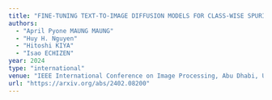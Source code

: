 ```yaml
---
title: "FINE-TUNING TEXT-TO-IMAGE DIFFUSION MODELS FOR CLASS-WISE SPURIOUS FEATURE GENERATION"
authors:
  - "April Pyone MAUNG MAUNG"
  - "Huy H. Nguyen"
  - "Hitoshi KIYA"
  - "Isao ECHIZEN"
year: 2024
type: "international"
venue: "IEEE International Conference on Image Processing, Abu Dhabi, UAE, 2024-10-27."
url: "https://arxiv.org/abs/2402.08200"
---
```

